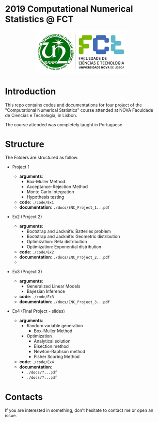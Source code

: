 # 2019 Computational Numerical Statistics @ FCT

<p align="center">
    <img src="FCT_nova.png" alt="logo-FCT" width="300"/>
</p>

# Introduction
This repo contains codes and documentations for four project of the "Computational Numerical Statistics" course attended at NOVA Faculdade de Ciencias e Tecnologia, in Lisbon.

The course attended was completely taught in Portuguese.

# Structure

The Folders are structured as follow:

- Project 1
  - **arguments**:
    - Box-Muller Method
    - Acceptance-Rejection Method
    - Monte Carlo Integration
    - Hypothesis testing
  - **code**: `./code/Ex1`
  - **documentation**: `./docs/ENC_Project_1...pdf`

- Ex2 (Project 2)
  - **arguments**:
    - Bootstrap and Jacknife: Batteries problem
    - Bootstrap and Jacknife: Geometric distribution
    - Optimization: Beta distribution
    - Optimization: Exponential distribution
  - **code**: `./code/Ex2`
  - **documentation**: `./docs/ENC_Project_2...pdf`
  - 
- Ex3 (Project 3)
  - **arguments**:
    - Generalized Linear Models
    - Bayesian Inference
  - **code**: `./code/Ex3`
  - **documentation**: `./docs/ENC_Project_3...pdf`
  
- Ex4 (Final Project - slides)
  - **arguments**:
    - Random variable generation
      - Box-Muller Method
    - Optimization
      - Analytical solution
      - Bisection method
      - Newton-Raphson method
      - Fisher Scoring Method
  - **code**: `./code/Ex4`
  - **documentation**: 
    - `./docs/?...pdf`
    - `./docs/?...pdf`
  
          
# Contacts

If you are interested in something, don't hesitate to contact me or open an issue.
